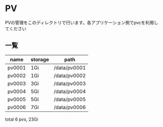 # PV

PVの管理をこのディレクトリで行います。各アプリケーション側でpvcを利用してください

## 一覧

| name | storage | path |
| ---- | ---- | ------ |
| pv0001 | 1Gi | /data/pv0001 |
| pv0002 | 1Gi | /data/pv0002 |
| pv0003 | 3Gi | /data/pv0003 |
| pv0004 | 5Gi | /data/pv0004 |
| pv0005 | 5Gi | /data/pv0005 |
| pv0006 | 7Gi | /data/pv0006 |

total 6 pvs, 23Gi